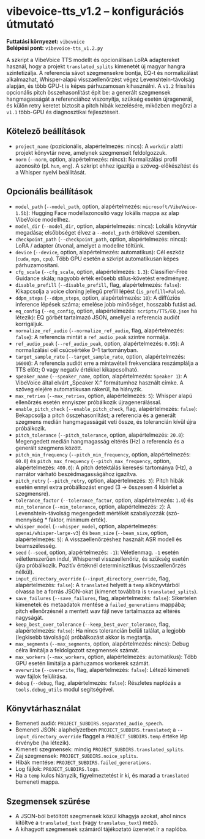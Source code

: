 # vibevoice-tts_v1.2 – konfigurációs útmutató

**Futtatási környezet:** `vibevoice`  
**Belépési pont:** `vibevoice-tts_v1.2.py`

 A szkript a VibeVoice TTS modellt és opcionálisan LoRA adaptereket használ, hogy a projekt `translated_splits` kimenetét új magyar hangra szintetizálja. A referencia sávot szegmensekre bontja, EQ-t és normalizálást alkalmazhat, Whisper-alapú visszaellenőrzést végez Levenshtein-távolság alapján, és több GPU-t is képes párhuzamosan kihasználni. A `v1.2` frissítés opcionális pitch összehasonlítást épít be: a generált szegmensek hangmagasságát a referenciához viszonyítja, szükség esetén újragenerál, és külön retry keretet biztosít a pitch hibák kezelésére, miközben megőrzi a `v1.1` több-GPU és diagnosztikai fejlesztéseit.

## Kötelező beállítások
- `project_name` (pozícionális, alapértelmezés: nincs): A `workdir` alatti projekt könyvtár neve, amelynek szegmenseit feldolgozzuk.
- `norm` (`--norm`, option, alapértelmezés: nincs): Normalizálási profil azonosító (pl. `hun`, `eng`). A szkript ehhez igazítja a szöveg-előkészítést és a Whisper nyelvi beállítását.

## Opcionális beállítások
- `model_path` (`--model_path`, option, alapértelmezés: `microsoft/VibeVoice-1.5b`): Hugging Face modellazonosító vagy lokális mappa az alap VibeVoice modellhez.
- `model_dir` (`--model_dir`, option, alapértelmezés: nincs): Lokális könyvtár megadása; elsőbbséget élvez a `--model_path` értékével szemben.
- `checkpoint_path` (`--checkpoint_path`, option, alapértelmezés: nincs): LoRA / adapter útvonal, amelyet a modellre töltünk.
- `device` (`--device`, option, alapértelmezés: automatikus): Cél eszköz (`cuda`, `mps`, `cpu`). Több GPU esetén a szkript automatikusan képes párhuzamosítani.
- `cfg_scale` (`--cfg_scale`, option, alapértelmezés: `1.3`): Classifier-Free Guidance skála; nagyobb érték erősebb stílus-követést eredményez.
- `disable_prefill` (`--disable_prefill`, flag, alapértelmezés: `false`): Kikapcsolja a voice cloning jellegű prefill lépést (`is_prefill=False`).
- `ddpm_steps` (`--ddpm_steps`, option, alapértelmezés: `10`): A diffúziós inference lépések száma; emelése jobb minőséget, hosszabb futást ad.
- `eq_config` (`--eq_config`, option, alapértelmezés: `scripts/TTS/EQ.json` ha létezik): EQ görbét tartalmazó JSON, amellyel a referencia audiót korrigáljuk.
- `normalize_ref_audio` (`--normalize_ref_audio`, flag, alapértelmezés: `false`): A referencia mintát a `ref_audio_peak` szintre normálja.
- `ref_audio_peak` (`--ref_audio_peak`, option, alapértelmezés: `0.95`): A normalizálási cél csúcsértéke 0–1 tartományban.
- `target_sample_rate` (`--target_sample_rate`, option, alapértelmezés: `16000`): A referencia audiót erre a mintavételi frekvenciára reszámplálja a TTS előtt; 0 vagy negatív értékkel kikapcsolható.
- `speaker_name` (`--speaker_name`, option, alapértelmezés: `Speaker 1`): A VibeVoice által elvárt „Speaker X:” formátumhoz használt címke. A szöveg elejére automatikusan rákerül, ha hiányzik.
- `max_retries` (`--max_retries`, option, alapértelmezés: `5`): Whisper alapú ellenőrzés esetén ennyiszer próbálkozik újragenerálással.
- `enable_pitch_check` (`--enable_pitch_check`, flag, alapértelmezés: `false`): Bekapcsolja a pitch összehasonlítást; a referencia és a generált szegmens medián hangmagasságát veti össze, és tolerancián kívül újra próbálkozik.
- `pitch_tolerance` (`--pitch_tolerance`, option, alapértelmezés: `20.0`): Megengedett medián hangmagasság eltérés (Hz) a referencia és a generált szegmens között.
- `pitch_min_frequency` (`--pitch_min_frequency`, option, alapértelmezés: `60.0`) és `pitch_max_frequency` (`--pitch_max_frequency`, option, alapértelmezés: `400.0`): A pitch detektálás keresési tartománya (Hz), a narrátor várható beszédmagasságához igazítva.
- `pitch_retry` (`--pitch_retry`, option, alapértelmezés: `3`): Pitch hibák esetén ennyi extra próbálkozást enged (3 → összesen 4 kísérlet a szegmensre).
- `tolerance_factor` (`--tolerance_factor`, option, alapértelmezés: `1.0`) és `min_tolerance` (`--min_tolerance`, option, alapértelmezés: `2`): A Levenshtein-távolság megengedett mértékét szabályozzák (szó-mennyiség * faktor, minimum érték).
- `whisper_model` (`--whisper_model`, option, alapértelmezés: `openai/whisper-large-v3`) és `beam_size` (`--beam_size`, option, alapértelmezés: `5`): A visszaellenőrzéshez használt ASR modell és beamszélesség.
- `seed` (`--seed`, option, alapértelmezés: `-1`): Véletlenmag. `-1` esetén véletlenszerűen indul, Whisperrel visszaellenőriz, és szükség esetén újra próbálkozik. Pozitív értéknél determinisztikus (visszaellenőrzés nélkül).
- `input_directory_override` (`--input_directory_override`, flag, alapértelmezés: `false`): A `translated` helyett a `temp` alkönyvtárból olvassa be a forrás JSON-okat (kimenet továbbra is `translated_splits`).
- `save_failures` (`--save_failures`, flag, alapértelmezés: `false`): Sikertelen kimenetek és metaadatok mentése a `failed_generations` mappába; pitch ellenőrzésnél a mentett wav fájl neve tartalmazza az eltérés nagyságát.
- `keep_best_over_tolerance` (`--keep_best_over_tolerance`, flag, alapértelmezés: `false`): Ha nincs tolerancián belüli találat, a legjobb (legkisebb távolságú) próbálkozást akkor is megtartja.
- `max_segments` (`--max_segments`, option, alapértelmezés: nincs): Debug célra limitálja a feldolgozott szegmensek számát.
- `max_workers` (`--max_workers`, option, alapértelmezés: automatikus): Több GPU esetén limitálja a párhuzamos workerek számát.
- `overwrite` (`--overwrite`, flag, alapértelmezés: `false`): Létező kimeneti wav fájlok felülírása.
- `debug` (`--debug`, flag, alapértelmezés: `false`): Részletes naplózás a `tools.debug_utils` modul segítségével.

## Könyvtárhasználat
- Bemeneti audió: `PROJECT_SUBDIRS.separated_audio_speech`.
- Bemeneti JSON: alaphelyzetben `PROJECT_SUBDIRS.translated`; a `--input_directory_override` flaggel a `PROJECT_SUBDIRS.temp` értéke lép érvénybe (ha létezik).
- Kimeneti szegmensek: mindig `PROJECT_SUBDIRS.translated_splits`.
- Zaj szegmensek: `PROJECT_SUBDIRS.noice_splits`.
- Hibák mentése: `PROJECT_SUBDIRS.failed_generations`.
- Log fájlok: `PROJECT_SUBDIRS.logs`.
- Ha a `temp` kulcs hiányzik, figyelmeztetést ír ki, és marad a `translated` bemeneti mappa.

## Szegmensek szűrése
- A JSON-ból betöltött szegmensek közül kihagyja azokat, ahol nincs kitöltve a `translated_text` (vagy `translates_text`) mező.
- A kihagyott szegmensek számáról tájékoztató üzenetet ír a naplóba.
